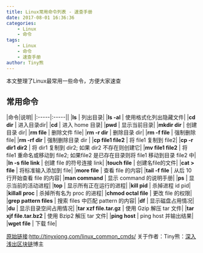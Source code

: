 ```yaml
---
title: Linux常用命令列表 - 速查手册
date: 2017-08-01 16:36:36
categories: 
    - Linux
    - 命令
tags: 
    - Linux
    - 命令
    - 速查手册
author: Tiny熊
---
```


本文整理了Linux最常用一些命令，方便大家速查

<!-- more -->
## 常用命令
|命令|说明|
|:-----|:-----|| 
|**ls**      | 列出目录|
|**ls -al**      | 使用格式化列出隐藏文件| 
|**cd dir**      | 进入目录dir| 
|**cd**          | 进入 home 目录| 
|**pwd**         | 显示当前目录| 
|**mkdir dir**   | 创建目录 dir| 
|**rm file**     | 删除文件 file| 
|**rm -r dir**   | 删除目录 dir| 
|**rm -f file**  | 强制删除 file| 
|**rm -rf dir**  | 强制删除目录 dir | 
|**cp file1 file2**  | 将 file1 复制到 file2| 
|**cp -r dir1 dir2** | 将 dir1 复制到 dir2; 如果 dir2 不存在则创建它| 
|**mv file1 file2**  | 将 file1 重命名或移动到 file2; 如果file2 是已存在目录则将 file1 移动到目录 file2 中| 
|**ln -s file link** | 创建 file 的符号连接 link| 
|**touch file**  | 创建名file的文件| 
|**cat > file**  | 将标准输入添加到 file| 
|**more file**   | 查看 file 的内容| 
|**tail -f file**   | 从后 10 行开始查看 file 的内容| 
|**man command**  | 显示 command 的说明手册| 
|**ps**      | 显示当前的活动进程| 
|**top**     | 显示所有正在运行的进程| 
|**kill pid**        | 杀掉进程 id pid| 
|**killall proc**    | 杀掉所有名为 proc 的进程| 
|**chmod octal file** | 更改 file 的权限|
|**grep pattern files**  | 搜索 files 中匹配 pattern 的内容| 
|**df** | 显示磁盘占用情况| 
|**du** | 显示目录空间占用情况| 
|**tar xzf file.tar.gz** | 使用 Gzip 解压 tar 文件| 
|**tar xjf file.tar.bz2** | 使用 Bzip2 解压 tar 文件| 
|**ping host** | ping host 并输出结果| 
|**wget file** | 下载 file| 



[原始链接](http://tinyxiong.com/linux_common_cmds/):http://tinyxiong.com/linux_common_cmds/
关于作者：Tiny熊：[深入浅出区块链](https://learnblockchain.cn)博主
